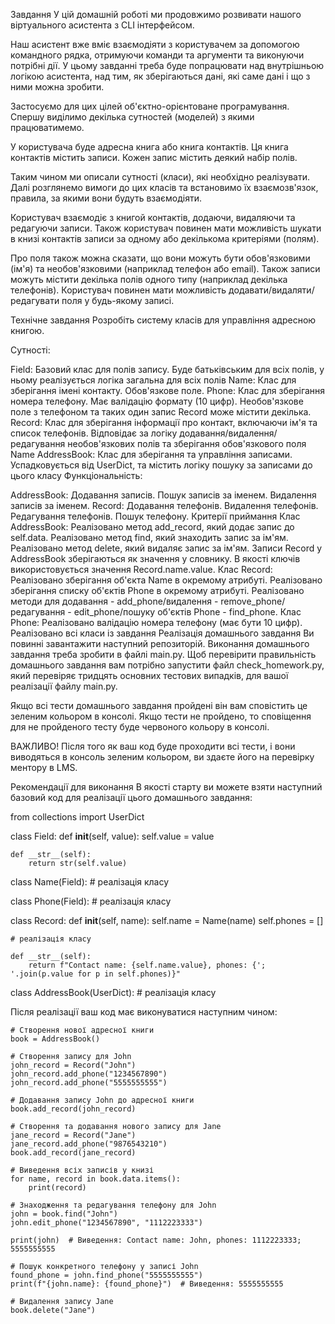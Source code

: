 Завдання
У цій домашній роботі ми продовжимо розвивати нашого віртуального асистента з CLI інтерфейсом.

Наш асистент вже вміє взаємодіяти з користувачем за допомогою командного рядка, отримуючи команди та аргументи та виконуючи потрібні дії. У цьому завданні треба буде попрацювати над внутрішньою логікою асистента, над тим, як зберігаються дані, які саме дані і що з ними можна зробити.

Застосуємо для цих цілей об'єктно-орієнтоване програмування. Спершу виділимо декілька сутностей (моделей) з якими працюватимемо.

У користувача буде адресна книга або книга контактів. Ця книга контактів містить записи. Кожен запис містить деякий набір полів.

Таким чином ми описали сутності (класи), які необхідно реалізувати. Далі розглянемо вимоги до цих класів та встановимо їх взаємозв'язок, правила, за якими вони будуть взаємодіяти.

Користувач взаємодіє з книгой контактів, додаючи, видаляючи та редагуючи записи. Також користувач повинен мати можливість шукати в книзі контактів записи за одному або декількома критеріями (полям).

Про поля також можна сказати, що вони можуть бути обов'язковими (ім'я) та необов'язковими (наприклад телефон або email). Також записи можуть містити декілька полів одного типу (наприклад декілька телефонів). Користувач повинен мати можливість додавати/видаляти/редагувати поля у будь-якому записі.

Технічне завдання
Розробіть систему класів для управління адресною книгою.

Сутності:

Field: Базовий клас для полів запису. Буде батьківським для всіх полів, у ньому реалізується логіка загальна для всіх полів
Name: Клас для зберігання імені контакту. Обов'язкове поле.
Phone: Клас для зберігання номера телефону. Має валідацію формату (10 цифр). Необов'язкове поле з телефоном та таких один запис Record може містити декілька.
Record: Клас для зберігання інформації про контакт, включаючи ім'я та список телефонів. Відповідає за логіку додавання/видалення/редагування необов'язкових полів та зберігання обов'язкового поля Name
AddressBook: Клас для зберігання та управління записами. Успадковується від UserDict, та містить логіку пошуку за записами до цього класу
Функціональність:

AddressBook:
Додавання записів.
Пошук записів за іменем.
Видалення записів за іменем.
Record:
Додавання телефонів.
Видалення телефонів.
Редагування телефонів.
Пошук телефону.
Критерії приймання
Клас AddressBook:
Реалізовано метод add_record, який додає запис до self.data.
Реалізовано метод find, який знаходить запис за ім'ям.
Реалізовано метод delete, який видаляє запис за ім'ям.
Записи Record у AddressBook зберігаються як значення у словнику. В якості ключів використовується значення Record.name.value.
Клас Record:
Реалізовано зберігання об'єкта Name в окремому атрибуті.
Реалізовано зберігання списку об'єктів Phone в окремому атрибуті.
Реалізовано методи для додавання - add_phone/видалення - remove_phone/редагування - edit_phone/пошуку об'єктів Phone - find_phone.
Клас Phone:
Реалізовано валідацію номера телефону (має бути 10 цифр).
Реалізовано всі класи із завдання
Реалізація домашнього завдання
Ви повинні завантажити наступний репозиторій. Виконання домашнього завдання треба зробити в файлі main.py. Щоб перевірити правильність домашнього завдання вам потрібно запустити файл check_homework.py, який перевіряє тридцять основних тестових випадків, для вашої реалізації файлу main.py.

Якщо всі тести домашнього завдання пройдені він вам сповістить це зеленим кольором в консолі. Якщо тести не пройдено, то сповіщення для не пройденого тесту буде червоного кольору в консолі.

ВАЖЛИВО!
Після того як ваш код буде проходити всі тести, і вони виводяться в консоль зеленим кольором, ви здаєте його на перевірку ментору в LMS.

Рекомендації для виконання
В якості старту ви можете взяти наступний базовий код для реалізації цього домашнього завдання:

from collections import UserDict

class Field:
    def __init__(self, value):
        self.value = value

    def __str__(self):
        return str(self.value)

class Name(Field):
    # реалізація класу

class Phone(Field):
    # реалізація класу

class Record:
    def __init__(self, name):
        self.name = Name(name)
        self.phones = []

    # реалізація класу

    def __str__(self):
        return f"Contact name: {self.name.value}, phones: {'; '.join(p.value for p in self.phones)}"

class AddressBook(UserDict):
    # реалізація класу

Після реалізації ваш код має виконуватися наступним чином:

    # Створення нової адресної книги
    book = AddressBook()

    # Створення запису для John
    john_record = Record("John")
    john_record.add_phone("1234567890")
    john_record.add_phone("5555555555")

    # Додавання запису John до адресної книги
    book.add_record(john_record)

    # Створення та додавання нового запису для Jane
    jane_record = Record("Jane")
    jane_record.add_phone("9876543210")
    book.add_record(jane_record)

    # Виведення всіх записів у книзі
    for name, record in book.data.items():
        print(record)

    # Знаходження та редагування телефону для John
    john = book.find("John")
    john.edit_phone("1234567890", "1112223333")

    print(john)  # Виведення: Contact name: John, phones: 1112223333; 5555555555

    # Пошук конкретного телефону у записі John
    found_phone = john.find_phone("5555555555")
    print(f"{john.name}: {found_phone}")  # Виведення: 5555555555

    # Видалення запису Jane
    book.delete("Jane")
